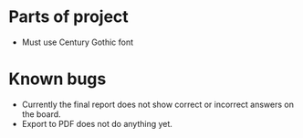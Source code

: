 # Parts of project

- Must use Century Gothic font

# Known bugs

- Currently the final report does not show correct or incorrect answers on the board.
- Export to PDF does not do anything yet.